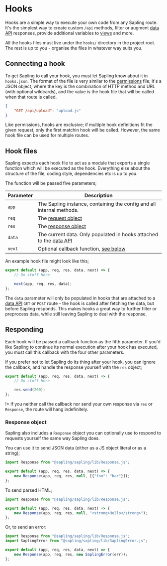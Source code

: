 # Hooks

Hooks are a simple way to execute your own code from any Sapling route.  It's the simplest way to create custom `/api` methods, filter or augment [data API](/data) responses, provide additional variables to [views](/views) and more.

All the hooks files must live under the `hooks/` directory in the project root.  The rest is up to you - organise the files in whatever way suits you.


## Connecting a hook

To get Sapling to call your hook, you must let Sapling know about it in `hooks.json`.  The format of the file is very similar to the [permissions](/permissions#defining-permissions) file; it's a JSON object, where the key is the combination of HTTP method and URL (with optional wildcards), and the value is the hook file that will be called when that route is called.

```json
{
    "GET /api/upload": "upload.js" 
}
```

Like permissions, hooks are exclusive; if multiple hook definitions fit the given request, only the first matchin hook will be called.  However, the same hook file can be used for multiple routes.


## Hook files

Sapling expects each hook file to act as a module that exports a single function which will be executed as the hook.  Everything else about the structure of the file, coding style, dependencies etc is up to you.

The function will be passed five parameters;

| Parameter  | Description                                                                   |
|------------|-------------------------------------------------------------------------------|
| `app`      | The Sapling instance, containing the config and all internal methods.         |
| `req`      | The [request object](https://expressjs.com/en/api.html#req)                   |
| `res`      | The [response object](https://expressjs.com/en/api.html#res)                  |
| `data`     | The current data.  Only populated in hooks attached to the [data API](/data)  |
| `next`     | Optional callback function, [see below](#responding)                          |

An example hook file might look like this;

```js
export default (app, req, res, data, next) => {
    // Do stuff here

    next(app, req, res, data);
};
```

The `data` parameter will only be populated in hooks that are attached to a [data API](/data) `GET` or `POST` route - the hook is called after fetching the data, but before Sapling responds.  This makes hooks a great way to further filter or preprocess data, while still leaving Sapling to deal with the response.


## Responding

Each hook will be passed a callback function as the fifth parameter.  If you'd like Sapling to continue its normal execution after your hook has executed, you must call this callback with the four other parameters.

If you prefer not to let Sapling do its thing after your hook, you can ignore the callback, and handle the response yourself with the `res` object;

```js
export default (app, req, res, data, next) => {
    // Do stuff here

    res.send(200);
};
```

!> If you neither call the callback nor send your own response via `res` or `Response`, the route will hang indefinitely.

### Response object

Sapling also includes a `Response` object you can optionally use to respond to requests yourself the same way Sapling does.

You can use it to send JSON data (either as a JS object literal or as a string);

```js
import Response from "@sapling/sapling/lib/Response.js";

export default (app, req, res, data, next) => {
    new Response(app, req, res, null, [{"foo": "bar"}]);
};
```

To send parsed HTML;

```js
import Response from "@sapling/sapling/lib/Response.js";

export default (app, req, res, data, next) => {
    new Response(app, req, res, null, "<strong>Hello</strong>");
};
```

Or, to send an error:

```js
import Response from "@sapling/sapling/lib/Response.js";
import SaplingError from "@sapling/sapling/lib/SaplingError.js";

export default (app, req, res, data, next) => {
    new Response(app, req, res, new SaplingError(err));
};
```
